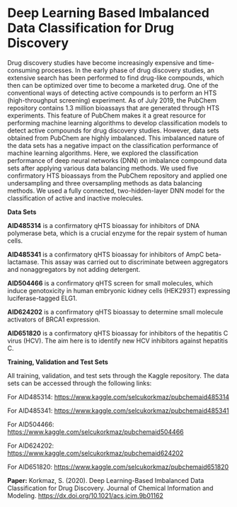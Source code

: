 # Deep Learning Based Imbalanced Data Classification for Drug Discovery

Drug discovery studies have become increasingly expensive and time-consuming processes. In the early phase of drug discovery studies, an extensive search has been performed to find drug-like compounds, which then can be optimized over time to become a marketed drug. One of the conventional ways of detecting active compounds is to perform an HTS (high-throughput screening) experiment. As of July 2019, the PubChem repository contains 1.3 million bioassays that are generated through HTS experiments. This feature of PubChem makes it a great resource for performing machine learning algorithms to develop classification models to detect active compounds for drug discovery studies. However, data sets obtained from PubChem are highly imbalanced. This imbalanced nature of the data sets has a negative impact on the classification performance of machine learning algorithms. Here, we explored the classification performance of deep neural networks (DNN) on imbalance compound data sets after applying various data balancing methods. We used five confirmatory HTS bioassays from the PubChem repository and applied one undersampling and three oversampling methods as data balancing methods. We used a fully connected, two-hidden-layer DNN model for the classification of active and inactive molecules.

**Data Sets**

**AID485314** is a confirmatory qHTS bioassay for inhibitors of DNA polymerase beta, which is a crucial enzyme for the repair system of human cells.

**AID485341** is a confirmatory qHTS bioassay for inhibitors of AmpC beta-lactamase. This assay was carried out to discriminate between aggregators and nonaggregators by not adding detergent. 

**AID504466** is a confirmatory qHTS screen for small molecules, which induce genotoxicity in human embryonic kidney cells (HEK293T) expressing luciferase-tagged ELG1.

**AID624202** is a confirmatory qHTS bioassay to determine small molecule activators of BRCA1 expression. 

**AID651820** is a confirmatory qHTS bioassay for inhibitors of the hepatitis C virus (HCV). The aim here is to identify new
HCV inhibitors against hepatitis C.

**Training, Validation and Test Sets**

All training, validation, and test sets through the Kaggle repository. The data sets can be accessed through the following links:

For AID485314: https://www.kaggle.com/selcukorkmaz/pubchemaid485314

For AID485341: https://www.kaggle.com/selcukorkmaz/pubchemaid485341

For AID504466: https://www.kaggle.com/selcukorkmaz/pubchemaid504466

For AID624202: https://www.kaggle.com/selcukorkmaz/pubchemaid624202

For AID651820: https://www.kaggle.com/selcukorkmaz/pubchemaid651820

**Paper:** Korkmaz, S. (2020). Deep Learning-Based Imbalanced Data Classification for Drug Discovery. Journal of Chemical Information and Modeling. https://dx.doi.org/10.1021/acs.jcim.9b01162

